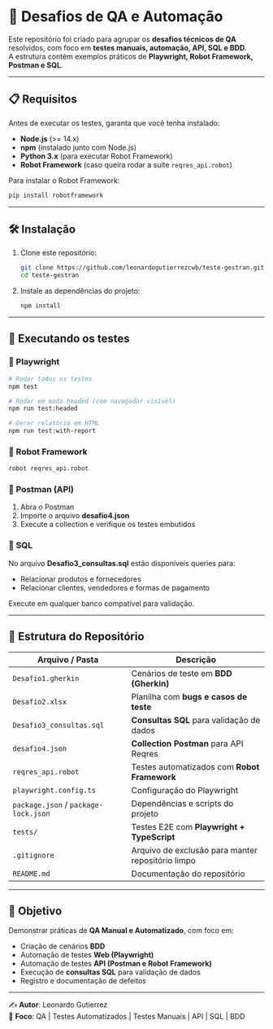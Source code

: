 # 🧪 Desafios de QA e Automação

Este repositório foi criado para agrupar os **desafios técnicos de QA** resolvidos, com foco em **testes manuais, automação, API, SQL e BDD**.  
A estrutura contém exemplos práticos de **Playwright, Robot Framework, Postman e SQL**.

---

## 📋 Requisitos

Antes de executar os testes, garanta que você tenha instalado:

- **Node.js** (>= 14.x)  
- **npm** (instalado junto com Node.js)  
- **Python 3.x** (para executar Robot Framework)  
- **Robot Framework** (caso queira rodar a suíte `reqres_api.robot`)  

Para instalar o Robot Framework:  
```bash
pip install robotframework
```

---

## 🛠️ Instalação

1. Clone este repositório:
   ```bash
   git clone https://github.com/leonardogutierrezcwb/teste-gestran.git
   cd teste-gestran
   ```

2. Instale as dependências do projeto:
   ```bash
   npm install
   ```

---

## 🚀 Executando os testes

### 🔹 Playwright

```bash
# Rodar todos os testes
npm test

# Rodar em modo headed (com navegador visível)
npm run test:headed

# Gerar relatório em HTML
npm run test:with-report
```

### 🔹 Robot Framework

```bash
robot reqres_api.robot
```

### 🔹 Postman (API)

1. Abra o Postman  
2. Importe o arquivo **desafio4.json**  
3. Execute a collection e verifique os testes embutidos  

### 🔹 SQL

No arquivo **Desafio3_consultas.sql** estão disponíveis queries para:  
- Relacionar produtos e fornecedores  
- Relacionar clientes, vendedores e formas de pagamento  

Execute em qualquer banco compatível para validação.

---

## 📂 Estrutura do Repositório

| Arquivo / Pasta               | Descrição |
|-------------------------------|-----------|
| `Desafio1.gherkin`            | Cenários de teste em **BDD (Gherkin)** |
| `Desafio2.xlsx`               | Planilha com **bugs e casos de teste** |
| `Desafio3_consultas.sql`      | **Consultas SQL** para validação de dados |
| `desafio4.json`               | **Collection Postman** para API Reqres |
| `reqres_api.robot`            | Testes automatizados com **Robot Framework** |
| `playwright.config.ts`        | Configuração do Playwright |
| `package.json` / `package-lock.json` | Dependências e scripts do projeto |
| `tests/`                      | Testes E2E com **Playwright + TypeScript** |
| `.gitignore`                  | Arquivo de exclusão para manter repositório limpo |
| `README.md`                   | Documentação do repositório |

---

## 🎯 Objetivo

Demonstrar práticas de **QA Manual e Automatizado**, com foco em:

- Criação de cenários **BDD**  
- Automação de testes **Web (Playwright)**  
- Automação de testes **API (Postman e Robot Framework)**  
- Execução de **consultas SQL** para validação de dados  
- Registro e documentação de defeitos  

---

✍️ **Autor**: Leonardo Gutierrez  
📌 **Foco**: QA | Testes Automatizados | Testes Manuais | API | SQL | BDD
